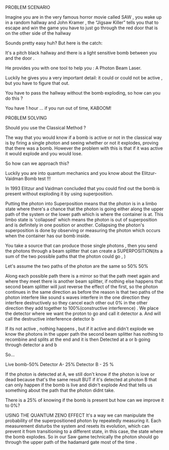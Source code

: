 PROBLEM SCENARIO

Imagine you are in the very famous horror movie called SAW , you wake up in a random hallway and John Kramer , the “Jigsaw Killer” tells you that to escape and win the game you have to just go through the red door that is on the other side of the hallway 

Sounds pretty easy huh? But here is the catch: 

It's a pitch black hallway and there is a light sensitive bomb between you and the door  . 

He provides you with one tool to help you : A Photon Beam Laser. 

Luckily he gives you a very important detail: it could or could not be active , but you have to figure that out.

You have to pass the hallway without the bomb exploding, so how can you do this ?


You have 1 hour … if you run out of time,  KABOOM!



PROBLEM SOLVING

Should you use the Classical Method ?

The way that you would know if a bomb is active or not  in the classical way is by firing a single photon and seeing whether or not it explodes, proving that there was a bomb. However the problem with this is that if it was active it would explode and you would lose.

So how can we approach this?

Luckily you are into quantum mechanics and you know about the Elitzur-Vaidman Bomb test  !!!

In 1993 Elitzur and Vaidman concluded that you could find out the bomb is present without exploding it by using superposition.

Putting the photon into Superposition means  that the photon is in a limbo state where there's a chance that the photon is going either along the upper path of the system or the lower path which is where the container is at. This limbo state is 'collapsed' which means the photon is out of superposition and is definitely in one position or another. Collapsing the photon's superposition is done by observing or measuring the photon which occurs when the container has our bomb inside.

You take a source that can produce those single photons , 
then you send the photons through a beam splitter that can create a SUPERPOSITION(its a sum of the two possible paths that the photon could go , )

Let's assume the two paths of the photon are the same so 50% 50%

Along each possible path there is a mirror so that the path meet again and where they meet there is another beam splitter, if nothing else happens that second beam splitter will just reverse the effect of the first, so the photon continues in the same direction as before the reason is that two paths of the photon interfere like sound s waves interfere in the one direction they interfere destructively  so they cancel each other out 0% in the other direction they add together to 100%(constructive interference)
.
We place the detector where we want the proton to go and call it detector a.
And will call the destructive interference detector b

If its not active , nothing happens , but if it active and didn't explode we know the photons in the upper path the second beam splitter has nothing to recombine and splits at the end  and it is then Detected at a or b  going through detector a and b

So…

Live bomb-50%
Detector A-  25%
Detector B - 25 %

If the photon is detected at A, we still don't know if the photon is love or dead because that's the same 
result BUT  if it's detected at photon B that can only happen if the bomb is live and didn't explode
And that tells us something about the path that the photon didnt take.


There is a 25% of knowing if the bomb is present but how can we improve it to 0%?

USING THE QUANTUM ZENO EFFECT
It's a way  we can manipulate the probability of the superpositioned photon by repeatedly measuring it. Each measurement disturbs the system and resets its evolution, which can prevent it from transitioning to a different state, in this case, the state where the bomb explodes. So in our Saw game technically the photon should go through the upper path of the hadamard gate most of the time . 
